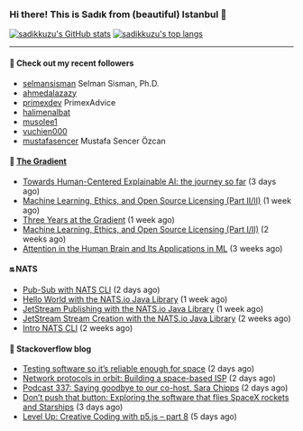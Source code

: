 ### Hi there! This is Sadık from (beautiful) Istanbul 👋

[![sadikkuzu's GitHub stats](https://github-readme-stats.vercel.app/api?username=sadikkuzu&show_icons=true&theme=dark&hide=stars&hide_title=true)](https://github.com/sadikkuzu)
[![sadikkuzu's top langs](https://github-readme-stats.vercel.app/api/top-langs/?username=sadikkuzu&langs_count=6&layout=compact&theme=dark&hide_title=true)](https://github.com/sadikkuzu)

---

#### 🔭 Check out my recent followers

- [selmansisman](https://github.com/selmansisman) Selman Sisman, Ph.D.
- [ahmedalazazy](https://github.com/ahmedalazazy) 
- [primexdev](https://github.com/primexdev) PrimexAdvice
- [halimenalbat](https://github.com/halimenalbat) 
- [musolee1](https://github.com/musolee1) 
- [vuchien000](https://github.com/vuchien000) 
- [mustafasencer](https://github.com/mustafasencer) Mustafa Sencer Özcan


#### 🔻 [The Gradient](https://thegradient.pub)

- [Towards Human-Centered Explainable AI: the journey so far](https://thegradient.pub/human-centered-explainable-ai/) (3 days ago)
- [Machine Learning, Ethics, and Open Source Licensing (Part II/II)](https://thegradient.pub/machine-learning-ethics-and-open-source-licensing-2/) (1 week ago)
- [Three Years at the Gradient](https://thegradient.pub/three-years-at-the-gradient/) (1 week ago)
- [Machine Learning, Ethics, and Open Source Licensing (Part I/II)](https://thegradient.pub/machine-learning-ethics-and-open-source-licensing/) (2 weeks ago)
- [Attention in the Human Brain and Its Applications in ML](https://thegradient.pub/attention-in-human-brain-and-its-applications-in-ml/) (3 weeks ago)


#### 🔛 NATS

- [Pub-Sub with NATS CLI](https://nats.io/blog/nats-cli-pub-sub/) (2 days ago)
- [Hello World with the NATS.io Java Library](https://nats.io/blog/hello-world-java-client/) (1 week ago)
- [JetStream Publishing with the NATS.io Java Library](https://nats.io/blog/jetstream-java-client-02-publish/) (1 week ago)
- [JetStream Stream Creation with the NATS.io Java Library](https://nats.io/blog/jetstream-java-client-01-stream-create/) (2 weeks ago)
- [Intro NATS CLI](https://nats.io/blog/nats-cli-intro/) (2 weeks ago)


#### 📰 Stackoverflow blog

- [Testing software so it’s reliable enough for space](https://stackoverflow.blog/2021/05/11/testing-software-so-its-reliable-enough-for-space/) (2 days ago)
- [Network protocols in orbit: Building a space-based ISP](https://stackoverflow.blog/2021/05/11/building-a-space-based-isp/) (2 days ago)
- [Podcast 337: Saying goodbye to our co-host, Sara Chipps](https://stackoverflow.blog/2021/05/11/podcast-337-saying-goodbye-to-our-co-host-sara-chipps/) (2 days ago)
- [Don’t push that button: Exploring the software that flies SpaceX rockets and Starships](https://stackoverflow.blog/2021/05/10/dont-push-that-button-exploring-the-software-that-flies-spacex-starships/) (3 days ago)
- [Level Up: Creative Coding with p5.js – part 8](https://stackoverflow.blog/2021/05/08/level-up-creative-coding-with-p5-js-part-8/) (5 days ago)



